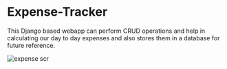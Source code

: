 # Expense-Tracker
This Django based webapp can perform CRUD operations and help in calculating our day to day expenses and also stores them in a database for future reference.



![expense scr](https://user-images.githubusercontent.com/69076491/176023714-f769a3da-4729-4723-92c5-a6bd1d326143.png)
